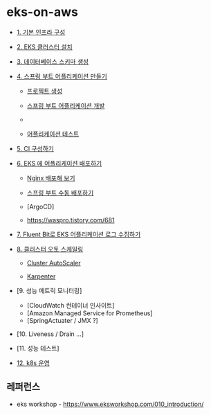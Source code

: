 # eks-on-aws

* [1. 기본 인프라 구성](https://github.com/gnosia93/eks-on-aws/blob/main/tutorial/basic-infra.md)

* [2. EKS 클러스터 설치](https://github.com/gnosia93/container-on-aws/blob/main/tutorial/eks-cluster-launch.md)

* [3. 데이터베이스 스키마 생성](https://github.com/gnosia93/eks-on-aws/blob/main/tutorial/database-schema.md)

* [4. 스프링 부트 어플리케이션 만들기]()

  * [프로젝트 생성](https://github.com/gnosia93/eks-on-aws/blob/main/tutorial/springboot-shop.md)

  * [스프링 부트 어플리케이션 개발](https://github.com/gnosia93/eks-on-aws/blob/main/tutorial/springboot-devel.md)
 
  * []()
 
  * [어플리케이션 테스트](https://github.com/gnosia93/eks-on-aws/blob/main/tutorial/springboot-postman.md)
  
* [5. CI 구성하기](https://github.com/gnosia93/eks-on-aws/blob/main/tutorial/eks-codepipe-line.md)

* [6. EKS 에 어플리케이션 배포하기]()

  - [Nginx 배포해 보기](https://github.com/gnosia93/eks-on-aws/blob/main/tutorial/eks-nginx-deploy.md)

  - [스프링 부트 수동 배포하기](https://github.com/gnosia93/eks-on-aws/blob/main/tutorial/eks-manual-deploy.md)

  - [ArgoCD]

  - https://waspro.tistory.com/681
 
* [7. Fluent Bit로 EKS 어플리케이션 로그 수집하기](https://github.com/gnosia93/eks-on-aws/blob/main/tutorial/eks-logging.md)

* [8. 클러스터 오토 스케일링]()
  
  - [Cluster AutoScaler](https://github.com/gnosia93/eks-on-aws/blob/main/tutorial/eks-ca.md)

  - [Karpenter](https://github.com/gnosia93/eks-on-aws/blob/main/tutorial/eks-karpenter.md)

* [9. 성능 메트릭 모니터링]
  
  - [CloudWatch 컨테이너 인사이트]
  - [Amazon Managed Service for Prometheus]
  - [SpringActuater / JMX ?]      

* [10. Liveness / Drain ...]

* [11. 성능 테스트]

* [12. k8s 운영](https://github.com/gnosia93/eks-on-aws/blob/main/tutorial/k8s-op.md)

## 레퍼런스 ##

* eks workshop - https://www.eksworkshop.com/010_introduction/

